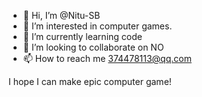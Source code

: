 - 👋 Hi, I’m @Nitu-SB
- 👀 I’m interested in computer games.
- 🌱 I’m currently learning code
- 💞️ I’m looking to collaborate on NO
- 📫 How to reach me 374478113@qq.com

I hope I can make epic computer game!

<!---
Nitu-SB/Nitu-SB is a ✨ special ✨ repository because its `README.md` (this file) appears on your GitHub profile.
You can click the Preview link to take a look at your changes.
--->
